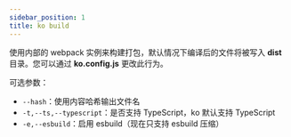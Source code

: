 ```yaml
---
sidebar_position: 1
title: ko build
---
```


使用内部的 webpack 实例来构建打包，默认情况下编译后的文件将被写入 **dist** 目录。您可以通过 **ko.config.js** 更改此行为。

可选参数：

* `--hash`：使用内容哈希输出文件名
* `-t,--ts,--typescript`：是否支持 TypeScript，ko 默认支持 TypeScript
* `-e,--esbuild`：启用 esbuild（现在只支持 esbuild 压缩）

